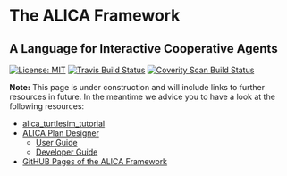 # The ALICA Framework

## A Language for Interactive Cooperative Agents

[![License: MIT](https://img.shields.io/badge/License-MIT-brightgreen.svg)](https://opensource.org/licenses/MIT) [![Travis Build Status](https://secure.travis-ci.org/rapyuta-robotics/alica.svg?branch=rr-devel)](http://travis-ci.org/rapyuta-robotics/alica) [![Coverity Scan Build Status](https://scan.coverity.com/projects/rapyuta-robotics-alica/badge.svg)](https://scan.coverity.com/projects/rapyuta-robotics-alica)

**Note:** This page is under construction and will include links to further resources in future. In the meantime we advice you to have a look at the following resources:

* [alica_turtlesim_tutorial](https://github.com/rapyuta-robotics/alica-supplementary/tree/rr-devel/alica_ros_turtlesim)
* [ALICA Plan Designer](https://github.com/rapyuta-robotics/alica-plan-designer-fx)
  * [User Guide](https://github.com/rapyuta-robotics/alica-plan-designer-fx/blob/master/doc/user_guide/user_guide.md)
  * [Developer Guide](https://github.com/rapyuta-robotics/alica-plan-designer-fx/blob/master/doc/developer_guide/developer_guide.md)
* [GitHUB Pages of the ALICA Framework](https://rapyuta-robotics.github.io/alica/)

